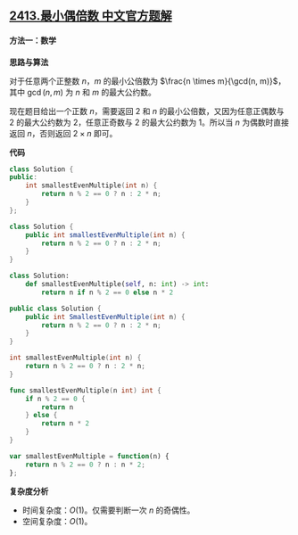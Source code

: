 ## [2413.最小偶倍数 中文官方题解](https://leetcode.cn/problems/smallest-even-multiple/solutions/100000/zui-xiao-ou-bei-shu-by-leetcode-solution-vy2o)
#### 方法一：数学

**思路与算法**

对于任意两个正整数 $n$，$m$ 的最小公倍数为 $\frac{n \times m}{\gcd(n, m)}$，其中 $\gcd(n, m)$ 为 $n$ 和 $m$ 的最大公约数。

现在题目给出一个正数 $n$，需要返回 $2$ 和 $n$ 的最小公倍数，又因为任意正偶数与 $2$ 的最大公约数为 $2$，任意正奇数与 $2$ 的最大公约数为 $1$。所以当 $n$ 为偶数时直接返回 $n$，否则返回 $2 \times n$ 即可。

**代码**

```C++ [sol1-C++]
class Solution {
public:
    int smallestEvenMultiple(int n) {
        return n % 2 == 0 ? n : 2 * n;
    }
};
```

```Java [sol1-Java]
class Solution {
    public int smallestEvenMultiple(int n) {
        return n % 2 == 0 ? n : 2 * n;
    }
}
```

```Python [sol1-Python3]
class Solution:
    def smallestEvenMultiple(self, n: int) -> int:
        return n if n % 2 == 0 else n * 2
```

```C# [sol1-C#]
public class Solution {
    public int SmallestEvenMultiple(int n) {
        return n % 2 == 0 ? n : 2 * n;
    }
}
```

```C [sol1-C]
int smallestEvenMultiple(int n) {
    return n % 2 == 0 ? n : 2 * n;
}
```

```Go [sol1-Go]
func smallestEvenMultiple(n int) int {
    if n % 2 == 0 {
        return n
    } else {
        return n * 2
    }
}
```

```JavaScript [sol1-JavaScript]
var smallestEvenMultiple = function(n) {
    return n % 2 == 0 ? n : n * 2;
};
```
**复杂度分析**

- 时间复杂度：$O(1)$。仅需要判断一次 $n$ 的奇偶性。
- 空间复杂度：$O(1)$。